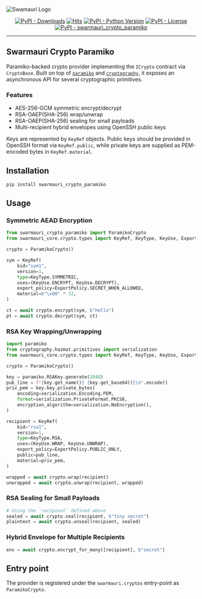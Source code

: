![Swamauri Logo](https://res.cloudinary.com/dbjmpekvl/image/upload/v1730099724/Swarmauri-logo-lockup-2048x757_hww01w.png)

<p align="center">
    <a href="https://pypi.org/project/swarmauri_crypto_paramiko/">
        <img src="https://img.shields.io/pypi/dm/swarmauri_crypto_paramiko" alt="PyPI - Downloads"/></a>
    <a href="https://hits.sh/github.com/swarmauri/swarmauri-sdk/tree/master/pkgs/standards/swarmauri_crypto_paramiko/">
        <img alt="Hits" src="https://hits.sh/github.com/swarmauri/swarmauri-sdk/tree/master/pkgs/standards/swarmauri_crypto_paramiko.svg"/></a>
    <a href="https://pypi.org/project/swarmauri_crypto_paramiko/">
        <img src="https://img.shields.io/pypi/pyversions/swarmauri_crypto_paramiko" alt="PyPI - Python Version"/></a>
    <a href="https://pypi.org/project/swarmauri_crypto_paramiko/">
        <img src="https://img.shields.io/pypi/l/swarmauri_crypto_paramiko" alt="PyPI - License"/></a>
    <a href="https://pypi.org/project/swarmauri_crypto_paramiko/">
        <img src="https://img.shields.io/pypi/v/swarmauri_crypto_paramiko?label=swarmauri_crypto_paramiko&color=green" alt="PyPI - swarmauri_crypto_paramiko"/></a>
</p>

---

## Swarmauri Crypto Paramiko

Paramiko-backed crypto provider implementing the `ICrypto` contract via
`CryptoBase`. Built on top of [`paramiko`](https://www.paramiko.org/) and
[`cryptography`](https://cryptography.io/), it exposes an asynchronous API for
several cryptographic primitives.

### Features

- AES-256-GCM symmetric encrypt/decrypt
- RSA-OAEP(SHA-256) wrap/unwrap
- RSA-OAEP(SHA-256) sealing for small payloads
- Multi-recipient hybrid envelopes using OpenSSH public keys

Keys are represented by `KeyRef` objects. Public keys should be provided in
OpenSSH format via `KeyRef.public`, while private keys are supplied as
PEM-encoded bytes in `KeyRef.material`.

## Installation

```bash
pip install swarmauri_crypto_paramiko
```

## Usage

### Symmetric AEAD Encryption

```python
from swarmauri_crypto_paramiko import ParamikoCrypto
from swarmauri_core.crypto.types import KeyRef, KeyType, KeyUse, ExportPolicy

crypto = ParamikoCrypto()

sym = KeyRef(
    kid="sym1",
    version=1,
    type=KeyType.SYMMETRIC,
    uses=(KeyUse.ENCRYPT, KeyUse.DECRYPT),
    export_policy=ExportPolicy.SECRET_WHEN_ALLOWED,
    material=b"\x00" * 32,
)

ct = await crypto.encrypt(sym, b"hello")
pt = await crypto.decrypt(sym, ct)
```

### RSA Key Wrapping/Unwrapping

```python
import paramiko
from cryptography.hazmat.primitives import serialization
from swarmauri_core.crypto.types import KeyRef, KeyType, KeyUse, ExportPolicy

crypto = ParamikoCrypto()

key = paramiko.RSAKey.generate(2048)
pub_line = f"{key.get_name()} {key.get_base64()}\n".encode()
priv_pem = key.key.private_bytes(
    encoding=serialization.Encoding.PEM,
    format=serialization.PrivateFormat.PKCS8,
    encryption_algorithm=serialization.NoEncryption(),
)

recipient = KeyRef(
    kid="rsa1",
    version=1,
    type=KeyType.RSA,
    uses=(KeyUse.WRAP, KeyUse.UNWRAP),
    export_policy=ExportPolicy.PUBLIC_ONLY,
    public=pub_line,
    material=priv_pem,
)

wrapped = await crypto.wrap(recipient)
unwrapped = await crypto.unwrap(recipient, wrapped)
```

### RSA Sealing for Small Payloads

```python
# Using the `recipient` defined above
sealed = await crypto.seal(recipient, b"tiny secret")
plaintext = await crypto.unseal(recipient, sealed)
```

### Hybrid Envelope for Multiple Recipients

```python
env = await crypto.encrypt_for_many([recipient], b"secret")
```

## Entry point

The provider is registered under the `swarmauri.cryptos` entry-point as `ParamikoCrypto`.
